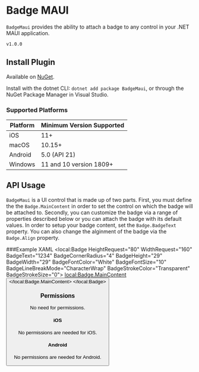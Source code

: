 # Badge MAUI

`BadgeMaui` provides the ability to attach a badge to any control in your .NET MAUI application.

`v1.0.0`

## Install Plugin

Available on [NuGet](https://www.nuget.org/packages/BadgeMaui/).

Install with the dotnet CLI: `dotnet add package BadgeMaui`, or through the NuGet Package Manager in Visual Studio.

### Supported Platforms

| Platform | Minimum Version Supported |
|----------|---------------------------|
| iOS      | 11+                       |
| macOS    | 10.15+                    |
| Android  | 5.0 (API 21)              |
| Windows  | 11 and 10 version 1809+   |

## API Usage

`BadgeMaui` is a UI control that is made up of two parts.
First, you must define the the `Badge.MainContent` in order to set the control on which the badge will be attached to.
Secondly, you can customize the badge via a range of properties described below or you can attach the badge with its default values.
In order to setup your badge content, set the `Badge.BadgeText` property.
You can also change the alginment of the badge via the `Badge.Align` property.

###Example XAML
<local:Badge HeightRequest="80" 
             WidthRequest="160" 
             BadgeText="1234" 
             BadgeCornerRadius="4" 
             BadgeHeight="29" 
             BadgeWidth="29"
             BadgeFontColor="White"
             BadgeFontSize="10"
             BadgeLineBreakMode="CharacterWrap"
             BadgeStrokeColor="Transparent"
             BadgeStrokeSize="0">
    <local:Badge.MainContent>
        <Button Text="Action"/>
    </local:Badge.MainContent>
</local:Badge>


### Permissions

No need for permissions.

#### iOS

No permissions are needed for iOS.

#### Android

No permissions are needed for Android.
